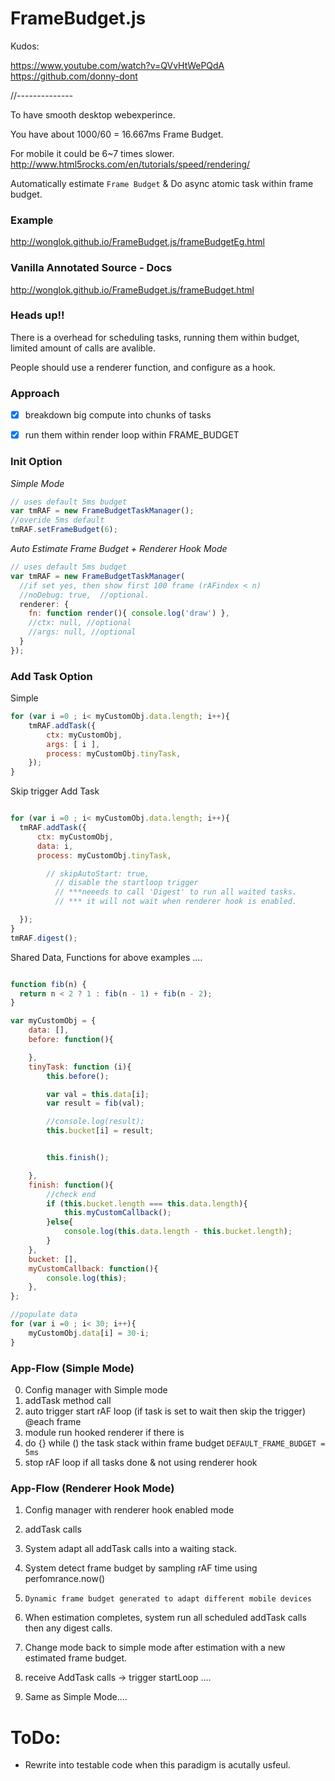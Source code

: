 FrameBudget.js
==============
Kudos:

https://www.youtube.com/watch?v=QVvHtWePQdA
https://github.com/donny-dont

//--------------

To have smooth desktop webexperince.

You have about 1000/60 = 16.667ms Frame Budget.

For mobile it could be 6~7 times slower.
http://www.html5rocks.com/en/tutorials/speed/rendering/

Automatically estimate `Frame Budget` & Do async atomic task within frame budget.


### Example
http://wonglok.github.io/FrameBudget.js/frameBudgetEg.html

### Vanilla Annotated Source - Docs
http://wonglok.github.io/FrameBudget.js/frameBudget.html



### Heads up!!
There is a overhead for scheduling tasks, running them within budget, limited amount of calls are avalible.

People should use a renderer function, and configure as a hook.


### Approach
- [x] breakdown big compute into chunks of tasks
- [x] run them within render loop within FRAME_BUDGET


### Init Option

*Simple Mode*
```js
// uses default 5ms budget
var tmRAF = new FrameBudgetTaskManager();
//overide 5ms default
tmRAF.setFrameBudget(6);
```

*Auto Estimate Frame Budget + Renderer Hook Mode*
```js
// uses default 5ms budget
var tmRAF = new FrameBudgetTaskManager(
  //if set yes, then show first 100 frame (rAFindex < n)
  //noDebug: true,  //optional.
  renderer: {
    fn: function render(){ console.log('draw') },
    //ctx: null, //optional
    //args: null, //optional
  }
});
```

### Add Task Option



Simple
```js
for (var i =0 ; i< myCustomObj.data.length; i++){
	tmRAF.addTask({
	    ctx: myCustomObj,
	    args: [ i ],
	    process: myCustomObj.tinyTask,
	});
}
```


Skip trigger Add Task
```js

for (var i =0 ; i< myCustomObj.data.length; i++){
  tmRAF.addTask({
      ctx: myCustomObj,
      data: i,
      process: myCustomObj.tinyTask,

        // skipAutoStart: true,
          // disable the startloop trigger
          // ***neeeds to call 'Digest' to run all waited tasks.
          // *** it will not wait when renderer hook is enabled.

  });
}
tmRAF.digest();
```

Shared Data, Functions for above examples ....
```js

function fib(n) {
  return n < 2 ? 1 : fib(n - 1) + fib(n - 2);
}

var myCustomObj = {
    data: [],
    before: function(){

    },
    tinyTask: function (i){
        this.before();

        var val = this.data[i];
        var result = fib(val);

        //console.log(result);
        this.bucket[i] = result;


        this.finish();

    },
    finish: function(){
    	//check end
        if (this.bucket.length === this.data.length){
            this.myCustomCallback();
        }else{
            console.log(this.data.length - this.bucket.length);
        }
    },
    bucket: [],
    myCustomCallback: function(){
        console.log(this);
    },
};

//populate data
for (var i =0 ; i< 30; i++){
    myCustomObj.data[i] = 30-i;
}
```

### App-Flow (Simple Mode)
0. Config manager with Simple mode
1. addTask method call
2. auto trigger start rAF loop (if task is set to wait then skip the trigger)
   @each frame
3. module run hooked renderer if there is
4. do {} while () the task stack within frame budget `DEFAULT_FRAME_BUDGET = 5ms`
5. stop rAF loop if all tasks done & not using renderer hook

### App-Flow (Renderer Hook Mode)
1. Config manager with renderer hook enabled mode
2. addTask calls
3. System adapt all addTask calls into a waiting stack.
4. System detect frame budget by sampling rAF time using perfomrance.now()
5. `Dynamic frame budget generated to adapt different mobile devices`
6. When estimation completes, system run all scheduled addTask calls then any digest calls.

7. Change mode back to simple mode after estimation with a new estimated frame budget.
8. receive AddTask calls -> trigger startLoop ....
9. Same as Simple Mode....





# ToDo:
-  Rewrite into testable code when this paradigm is acutally usfeul.
